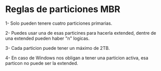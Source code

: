 # Reglas de particiones MBR

1- Solo pueden tenere cuatro particiones primarias.

2- Puedes usar una de esas particines para hacerla extended, dentre de una extended pueden haber "n" logicas.

3- Cada particion puede tener un máximo de 2TB.

4- En caso de Windows nos obligan a tener una particion activa, esa particon no puede ser la extended.
